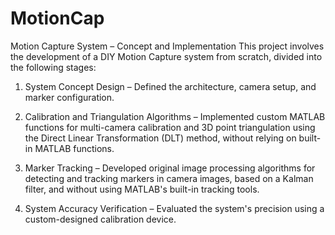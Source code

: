 # MotionCap
 Motion Capture System – Concept and Implementation
This project involves the development of a DIY Motion Capture system from scratch, divided into the following stages:

1. System Concept Design – Defined the architecture, camera setup, and marker configuration.

2. Calibration and Triangulation Algorithms – Implemented custom MATLAB functions for multi-camera calibration and 3D point triangulation using the Direct Linear Transformation (DLT) method, without relying on built-in MATLAB functions.

3. Marker Tracking – Developed original image processing algorithms for detecting and tracking markers in camera images, based on a Kalman filter, and without using MATLAB's built-in tracking tools.

4. System Accuracy Verification – Evaluated the system's precision using a custom-designed calibration device.

